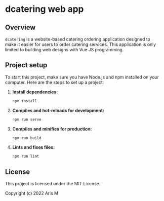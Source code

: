 # dcatering web app

## Overview
`dcatering` is a website-based catering ordering application designed to make it easier for users to order catering services. This application is only limited to building web designs with Vue JS programming.

## Project setup
To start this project, make sure you have Node.js and npm installed on your computer. Here are the steps to set up a project:

1. **Install dependencies:**
   ```bash
   npm install
   
2. **Compiles and hot-reloads for development:**
   ```bash
   npm run serve

3. **Compiles and minifies for production:**
   ```bash
   npm run build

4. **Lints and fixes files:**
   ```bash
   npm run lint

## License
This project is licensed under the MIT License.

Copyright (c) 2022 Aris M
